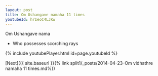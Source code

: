 ```yaml
---
layout: post
title: Om Ushangave namaha 11 times
youtubeId: hrIeoC4LJKw
---
```

 
 
Om Ushangave nama 
 
 -  Who possesses scorching rays 
 
  
 
  
 
 
 
 
 
 


{% include youtubePlayer.html id=page.youtubeId %}
 
[Next]({{ site.baseurl }}{% link  split1/_posts/2014-04-23-Om vidhathre namaha 11 times.md%})
 
